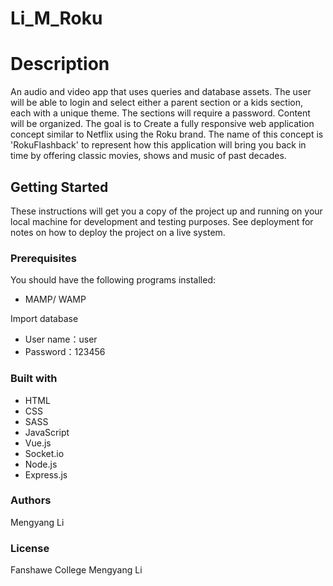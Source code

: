 # Li_M_Roku
# Description
An audio and video app that uses queries and database assets. The user will be able to login and select either a parent section or a kids section, each with a unique theme. The sections will require a password. Content will be organized. The goal is to Create a fully responsive web application concept similar to Netflix using the Roku brand. The name of this concept is 'RokuFlashback' to represent how this application will bring you back in time by offering classic movies, shows and music of past decades.
## Getting Started

These instructions will get you a copy of the project up and running on your local machine for development and testing purposes. See deployment for notes on how to deploy the project on a live system.

### Prerequisites

You should have the following programs installed: 

* MAMP/ WAMP


Import database 
* User name：user
* Password：123456

### Built with
* HTML 
* CSS 
* SASS 
* JavaScript 
* Vue.js 
* Socket.io 
* Node.js 
* Express.js


### Authors
Mengyang Li

### License
Fanshawe College Mengyang Li
